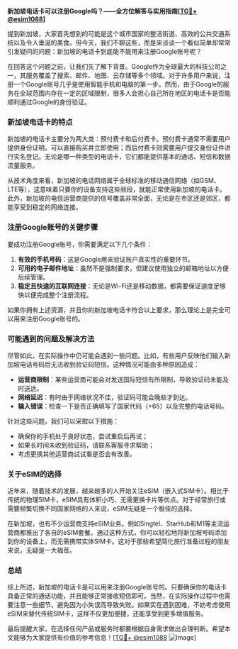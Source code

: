 **新加坡电话卡可以注册Google吗？——全方位解答与实用指南[[TG💪+ @esim1088](https://t.me/s/esim1088)]**

提到新加坡，大家首先想到的可能是这个城市国家的整洁街道、高效的公共交通系统以及令人垂涎的美食。但今天，我们不聊这些，而是来谈谈一个看似简单却常常引发疑问的问题：新加坡的电话卡到底能不能用来注册Google账号呢？

在回答这个问题之前，让我们先了解下背景。Google作为全球最大的科技公司之一，其服务覆盖了搜索、邮件、地图、云存储等多个领域。对于许多用户来说，注册一个Google账号几乎是使用智能手机和电脑的第一步。然而，由于Google的服务在全球范围内存在一定的区域限制，很多人会担心自己所在地区的电话卡是否能顺利通过Google的身份验证。

### **新加坡电话卡的特点**

新加坡的电话卡主要分为两大类：预付费卡和后付费卡。预付费卡通常不需要用户提供身份证明，可以直接购买并立即使用；而后付费卡则需要用户提交身份证件进行实名登记。无论是哪一种类型的电话卡，它们都能提供基本的通话、短信和数据流量服务。

从技术角度来看，新加坡的电话网络属于全球标准的移动通信网络（如GSM、LTE等），这意味着只要你的设备支持这些频段，就能正常使用新加坡的电话卡。此外，新加坡的电信运营商提供的信号覆盖非常全面，无论是在市区还是郊区，都能享受到稳定的网络连接。

### **注册Google账号的关键步骤**

要成功注册Google账号，你需要满足以下几个条件：

1. **有效的手机号码**：这是Google用来验证账户真实性的重要环节。
2. **可用的电子邮件地址**：虽然不是强制要求，但建议使用独立的邮箱地址以方便后续管理。
3. **稳定且快速的互联网连接**：无论是Wi-Fi还是移动数据，都需要保证速度足够快以便完成整个注册流程。

如果你拥有上述资源，并且你的新加坡电话卡符合以上要求，那么理论上是完全可以用来注册Google账号的。

### **可能遇到的问题及解决方法**

尽管如此，在实际操作中仍可能会遇到一些问题。比如，有些用户反映他们输入新加坡电话号码后无法收到验证码短信。这种情况可能由多种原因造成：

- **运营商限制**：某些运营商可能会对发送国际短信有所限制，导致验证码未能及时送达。
- **网络延迟**：有时由于网络状况不佳，验证码可能会晚些才到达。
- **输入错误**：检查一下是否正确填写了国家代码（+65）以及完整的电话号码。

针对这些问题，我们可以采取以下措施：

- 确保你的手机处于良好状态，尝试重启后再试；
- 如果长时间未收到验证码，请联系客服寻求帮助；
- 考虑更换其他运营商试试看是否会有改善。

### **关于eSIM的选择**

近年来，随着技术的发展，越来越多的人开始关注eSIM（嵌入式SIM卡）。相比于传统的物理SIM卡，eSIM具有体积小巧、无需更换卡片等优点。对于经常旅行或需要频繁切换不同国家网络的人来说，eSIM无疑是一个极佳的选择。

在新加坡，也有不少运营商支持eSIM业务。例如Singtel、StarHub和M1等主流运营商都推出了各自的eSIM套餐。通过这种方式，你可以轻松地将新加坡号码添加到你的设备上，而无需携带实体SIM卡。这对于那些希望简化旅行准备过程的朋友来说，无疑是一大福音。

### **总结**

综上所述，新加坡的电话卡是可以用来注册Google账号的。只要确保你的电话卡具备正常的通话功能，并且能够正常接收短信即可。当然，在实际操作过程中也需要注意一些细节，避免因为小失误而导致失败。如果实在遇到困难，不妨考虑使用eSIM来替代传统SIM卡，这样不仅更加便捷，还能享受到更多增值服务。

最后提醒大家，在选择任何产品或服务时都要根据自身需求做出合理判断。希望本文能够为大家提供有价值的参考信息！[[TG💪+ @esim1088](https://t.me/s/esim1088) ![Image](https://i.postimg.cc/4NQfJmqS/Snipaste-2025-05-13-00-14-12.png)]